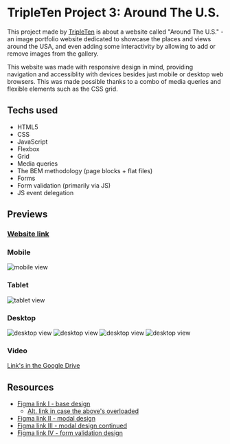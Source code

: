 # TripleTen Project 3: Around The U.S.

This project made by [TripleTen](https://tripleten.co.il) is about a website called "Around The U.S." - an image portfolio website dedicated to showcase the places and views around the USA, and even adding some interactivity by allowing to add or remove images from the gallery.

This website was made with responsive design in mind, providing navigation and accessiblity with devices besides just mobile or desktop web browsers. This was made possible thanks to a combo of media queries and flexible elements such as the CSS grid.

## Techs used

- HTML5
- CSS
- JavaScript
- Flexbox
- Grid
- Media queries
- The BEM methodology (page blocks + flat files)
- Forms
- Form validation (primarily via JS)
- JS event delegation

## Previews

### [Website link](https://pragmaticLudusian.github.io/se_project_aroundtheus)

### Mobile

![mobile view](images/demo/screenshot_320.png "Mobile view")

### Tablet

![tablet view](images/demo/screenshot_640.png "Tablet view")

### Desktop

![desktop view](images/demo/screenshot_960_1.png "Desktop view")
![desktop view](images/demo/screenshot_960_2.png "Edit profile modal window")
![desktop view](images/demo/screenshot_960_3.png "Card image view modal window")
![desktop view](images/demo/screenshot_960_4.png "Form validation")

### Video

[Link's in the Google Drive](https://drive.google.com/file/d/15dxpdWaq9NFDU2au3w3Y2PKEp8nig48a/view?usp=drive_link)

## Resources

- [Figma link I - base design](https://www.figma.com/file/Es8zZP3ARGH9JGcw60i3OD/Sprint-3_-Around-the-US?node-id=6432%3A147&t=7oYKsnPJeNJQDFCB-1)
  - [Alt. link in case the above's overloaded](https://www.figma.com/file/ii4xxsJ0ghevUOcssTlHZv/Sprint-3%3A-Around-the-US?node-id=0%3A1)
- [Figma link II - modal design](https://www.figma.com/file/EO5AaNCuzzFL7X5gSY7HwQ/Sprint-4_-Around-The-U.S.-_-desktop-%2B-mobile?t=3hvVWRz9LUFsxyNn-6)
- [Figma link III - modal design continued](<https://www.figma.com/file/JFPhASqvZ5pBjQV2ouUlim/Sprint-5_-Around-The-U.S.-_-desktop-%2B-mobile-(Copy)?t=3hvVWRz9LUFsxyNn-6>)
- [Figma link IV - form validation design](https://www.figma.com/file/N3zUeequnpvMX807FfYAZW/Sprint-6-Around-The-U.S.?node-id=0-1&t=88iVO80aevkZBggI-0)
